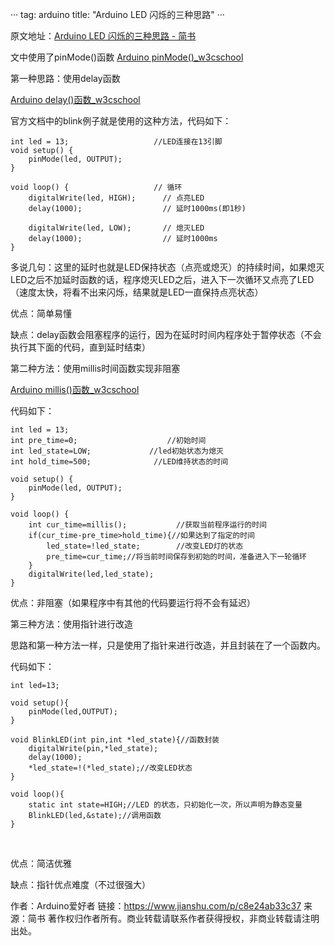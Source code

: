 ···
tag: arduino
title: "Arduino LED 闪烁的三种思路"
···


原文地址：[Arduino LED 闪烁的三种思路 - 简书](https://www.jianshu.com/p/c8e24ab33c37)

文中使用了pinMode()函数
[Arduino pinMode()_w3cschool](https://www.w3cschool.cn/arduino/pinmode.html)

第一种思路：使用delay函数


[Arduino delay()函数_w3cschool](https://www.w3cschool.cn/arduino/arduino_delay_function.html)

官方文档中的blink例子就是使用的这种方法，代码如下：

```arduino
int led = 13;                   //LED连接在13引脚
void setup() {
    pinMode(led, OUTPUT);
}

void loop() {                   // 循环
    digitalWrite(led, HIGH);      // 点亮LED
    delay(1000);                  // 延时1000ms(即1秒)

    digitalWrite(led, LOW);       // 熄灭LED
    delay(1000);                  // 延时1000ms
}
```

多说几句：这里的延时也就是LED保持状态（点亮或熄灭）的持续时间，如果熄灭LED之后不加延时函数的话，程序熄灭LED之后，进入下一次循环又点亮了LED（速度太快，将看不出来闪烁，结果就是LED一直保持点亮状态）

优点：简单易懂

缺点：delay函数会阻塞程序的运行，因为在延时时间内程序处于暂停状态（不会执行其下面的代码，直到延时结束）

第二种方法：使用millis时间函数实现非阻塞


[Arduino millis()函数_w3cschool](https://www.w3cschool.cn/arduino/arduino_millis_function.html)

代码如下：

```arduino
int led = 13;
int pre_time=0;                    //初始时间
int led_state=LOW;             //led初始状态为熄灭
int hold_time=500;              //LED维持状态的时间

void setup() {
    pinMode(led, OUTPUT);
}

void loop() {
    int cur_time=millis();           //获取当前程序运行的时间
    if(cur_time-pre_time>hold_time){//如果达到了指定的时间
        led_state=!led_state;        //改变LED灯的状态
        pre_time=cur_time;//将当前时间保存到初始的时间，准备进入下一轮循环
    }
    digitalWrite(led,led_state);
}
```

优点：非阻塞（如果程序中有其他的代码要运行将不会有延迟）

第三种方法：使用指针进行改造

思路和第一种方法一样，只是使用了指针来进行改造，并且封装在了一个函数内。

代码如下：

```arduino
int led=13;

void setup(){
    pinMode(led,OUTPUT);
}

void BlinkLED(int pin,int *led_state){//函数封装
    digitalWrite(pin,*led_state);
    delay(1000);
    *led_state=!(*led_state);//改变LED状态
}

void loop(){
    static int state=HIGH;//LED 的状态，只初始化一次，所以声明为静态变量
    BlinkLED(led,&state);//调用函数
}
```
​

优点：简洁优雅

缺点：指针优点难度（不过很强大）

作者：Arduino爱好者
链接：https://www.jianshu.com/p/c8e24ab33c37
来源：简书
著作权归作者所有。商业转载请联系作者获得授权，非商业转载请注明出处。

